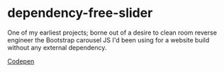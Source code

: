 # dependency-free-slider

One of my earliest projects; borne out of a desire to clean room reverse engineer the Bootstrap carousel JS I'd been using for a website build without any external dependency.

<a href='https://codepen.io/maldici/pen/b984a561a49dbac334ca5e6214a2fe7b'>Codepen</a>
